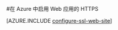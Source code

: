 <properties
    pageTitle="在 Azure 中启用 Web 应用的 HTTPS"
    description="了解如何为 Azure Web 应用启用 SSL。"
    services="app-service"
    documentationCenter=".net"
    authors="cephalin"
    manager="wpickett"
    editor="jimbe"
    tags="top-support-issue"/>

<tags
    ms.service="web-sites"
    ms.date="10/23/2015"
    wacn.date="01/21/2016"/>

#在 Azure 中启用 Web 应用的 HTTPS

[AZURE.INCLUDE [configure-ssl-web-site](../includes/configure-ssl-web-site.md)]

<!---HONumber=Mooncake_1207_2015--><!--HONumber=Mar16_HO4-->
